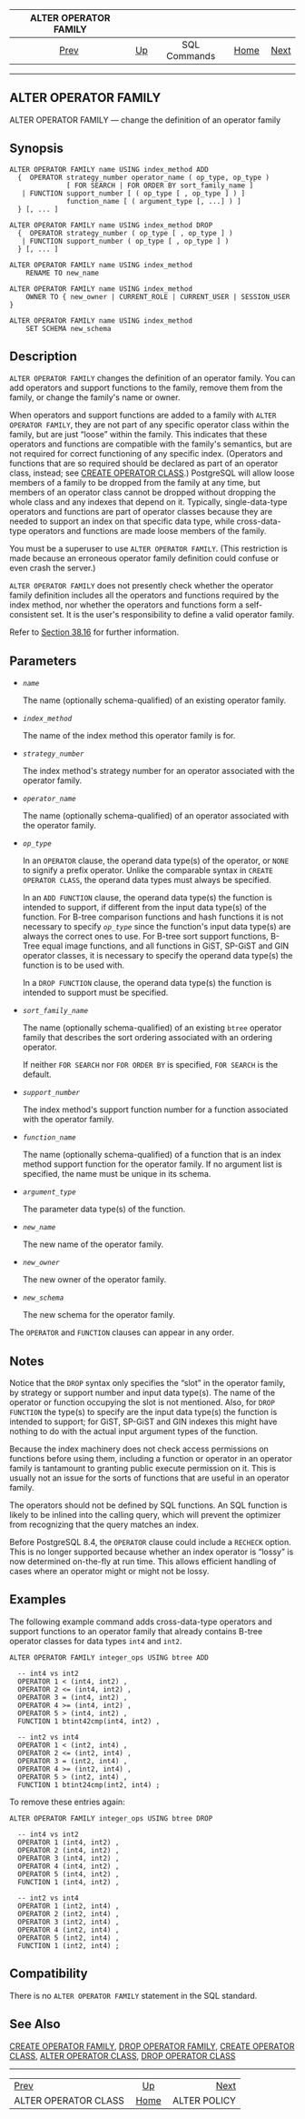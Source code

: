 <!--?xml version="1.0" encoding="UTF-8" standalone="no"?-->

|                 ALTER OPERATOR FAMILY                 |                                        |              |                                                       |                                              |
| :---------------------------------------------------: | :------------------------------------- | :----------: | ----------------------------------------------------: | -------------------------------------------: |
| [Prev](sql-alteropclass.html "ALTER OPERATOR CLASS")  | [Up](sql-commands.html "SQL Commands") | SQL Commands | [Home](index.html "PostgreSQL 17devel Documentation") |  [Next](sql-alterpolicy.html "ALTER POLICY") |

***

## ALTER OPERATOR FAMILY

ALTER OPERATOR FAMILY — change the definition of an operator family

## Synopsis

    ALTER OPERATOR FAMILY name USING index_method ADD
      {  OPERATOR strategy_number operator_name ( op_type, op_type )
                  [ FOR SEARCH | FOR ORDER BY sort_family_name ]
       | FUNCTION support_number [ ( op_type [ , op_type ] ) ]
                  function_name [ ( argument_type [, ...] ) ]
      } [, ... ]

    ALTER OPERATOR FAMILY name USING index_method DROP
      {  OPERATOR strategy_number ( op_type [ , op_type ] )
       | FUNCTION support_number ( op_type [ , op_type ] )
      } [, ... ]

    ALTER OPERATOR FAMILY name USING index_method
        RENAME TO new_name

    ALTER OPERATOR FAMILY name USING index_method
        OWNER TO { new_owner | CURRENT_ROLE | CURRENT_USER | SESSION_USER }

    ALTER OPERATOR FAMILY name USING index_method
        SET SCHEMA new_schema

## Description

`ALTER OPERATOR FAMILY` changes the definition of an operator family. You can add operators and support functions to the family, remove them from the family, or change the family's name or owner.

When operators and support functions are added to a family with `ALTER OPERATOR FAMILY`, they are not part of any specific operator class within the family, but are just “loose” within the family. This indicates that these operators and functions are compatible with the family's semantics, but are not required for correct functioning of any specific index. (Operators and functions that are so required should be declared as part of an operator class, instead; see [CREATE OPERATOR CLASS](sql-createopclass.html "CREATE OPERATOR CLASS").) PostgreSQL will allow loose members of a family to be dropped from the family at any time, but members of an operator class cannot be dropped without dropping the whole class and any indexes that depend on it. Typically, single-data-type operators and functions are part of operator classes because they are needed to support an index on that specific data type, while cross-data-type operators and functions are made loose members of the family.

You must be a superuser to use `ALTER OPERATOR FAMILY`. (This restriction is made because an erroneous operator family definition could confuse or even crash the server.)

`ALTER OPERATOR FAMILY` does not presently check whether the operator family definition includes all the operators and functions required by the index method, nor whether the operators and functions form a self-consistent set. It is the user's responsibility to define a valid operator family.

Refer to [Section 38.16](xindex.html "38.16. Interfacing Extensions to Indexes") for further information.

## Parameters

* *`name`*

    The name (optionally schema-qualified) of an existing operator family.

* *`index_method`*

    The name of the index method this operator family is for.

* *`strategy_number`*

    The index method's strategy number for an operator associated with the operator family.

* *`operator_name`*

    The name (optionally schema-qualified) of an operator associated with the operator family.

* *`op_type`*

    In an `OPERATOR` clause, the operand data type(s) of the operator, or `NONE` to signify a prefix operator. Unlike the comparable syntax in `CREATE OPERATOR CLASS`, the operand data types must always be specified.

    In an `ADD FUNCTION` clause, the operand data type(s) the function is intended to support, if different from the input data type(s) of the function. For B-tree comparison functions and hash functions it is not necessary to specify *`op_type`* since the function's input data type(s) are always the correct ones to use. For B-tree sort support functions, B-Tree equal image functions, and all functions in GiST, SP-GiST and GIN operator classes, it is necessary to specify the operand data type(s) the function is to be used with.

    In a `DROP FUNCTION` clause, the operand data type(s) the function is intended to support must be specified.

* *`sort_family_name`*

    The name (optionally schema-qualified) of an existing `btree` operator family that describes the sort ordering associated with an ordering operator.

    If neither `FOR SEARCH` nor `FOR ORDER BY` is specified, `FOR SEARCH` is the default.

* *`support_number`*

    The index method's support function number for a function associated with the operator family.

* *`function_name`*

    The name (optionally schema-qualified) of a function that is an index method support function for the operator family. If no argument list is specified, the name must be unique in its schema.

* *`argument_type`*

    The parameter data type(s) of the function.

* *`new_name`*

    The new name of the operator family.

* *`new_owner`*

    The new owner of the operator family.

* *`new_schema`*

    The new schema for the operator family.

The `OPERATOR` and `FUNCTION` clauses can appear in any order.

## Notes

Notice that the `DROP` syntax only specifies the “slot” in the operator family, by strategy or support number and input data type(s). The name of the operator or function occupying the slot is not mentioned. Also, for `DROP FUNCTION` the type(s) to specify are the input data type(s) the function is intended to support; for GiST, SP-GiST and GIN indexes this might have nothing to do with the actual input argument types of the function.

Because the index machinery does not check access permissions on functions before using them, including a function or operator in an operator family is tantamount to granting public execute permission on it. This is usually not an issue for the sorts of functions that are useful in an operator family.

The operators should not be defined by SQL functions. An SQL function is likely to be inlined into the calling query, which will prevent the optimizer from recognizing that the query matches an index.

Before PostgreSQL 8.4, the `OPERATOR` clause could include a `RECHECK` option. This is no longer supported because whether an index operator is “lossy” is now determined on-the-fly at run time. This allows efficient handling of cases where an operator might or might not be lossy.

## Examples

The following example command adds cross-data-type operators and support functions to an operator family that already contains B-tree operator classes for data types `int4` and `int2`.

    ALTER OPERATOR FAMILY integer_ops USING btree ADD

      -- int4 vs int2
      OPERATOR 1 < (int4, int2) ,
      OPERATOR 2 <= (int4, int2) ,
      OPERATOR 3 = (int4, int2) ,
      OPERATOR 4 >= (int4, int2) ,
      OPERATOR 5 > (int4, int2) ,
      FUNCTION 1 btint42cmp(int4, int2) ,

      -- int2 vs int4
      OPERATOR 1 < (int2, int4) ,
      OPERATOR 2 <= (int2, int4) ,
      OPERATOR 3 = (int2, int4) ,
      OPERATOR 4 >= (int2, int4) ,
      OPERATOR 5 > (int2, int4) ,
      FUNCTION 1 btint24cmp(int2, int4) ;

To remove these entries again:

    ALTER OPERATOR FAMILY integer_ops USING btree DROP

      -- int4 vs int2
      OPERATOR 1 (int4, int2) ,
      OPERATOR 2 (int4, int2) ,
      OPERATOR 3 (int4, int2) ,
      OPERATOR 4 (int4, int2) ,
      OPERATOR 5 (int4, int2) ,
      FUNCTION 1 (int4, int2) ,

      -- int2 vs int4
      OPERATOR 1 (int2, int4) ,
      OPERATOR 2 (int2, int4) ,
      OPERATOR 3 (int2, int4) ,
      OPERATOR 4 (int2, int4) ,
      OPERATOR 5 (int2, int4) ,
      FUNCTION 1 (int2, int4) ;

## Compatibility

There is no `ALTER OPERATOR FAMILY` statement in the SQL standard.

## See Also

[CREATE OPERATOR FAMILY](sql-createopfamily.html "CREATE OPERATOR FAMILY"), [DROP OPERATOR FAMILY](sql-dropopfamily.html "DROP OPERATOR FAMILY"), [CREATE OPERATOR CLASS](sql-createopclass.html "CREATE OPERATOR CLASS"), [ALTER OPERATOR CLASS](sql-alteropclass.html "ALTER OPERATOR CLASS"), [DROP OPERATOR CLASS](sql-dropopclass.html "DROP OPERATOR CLASS")

***

|                                                       |                                                       |                                              |
| :---------------------------------------------------- | :---------------------------------------------------: | -------------------------------------------: |
| [Prev](sql-alteropclass.html "ALTER OPERATOR CLASS")  |         [Up](sql-commands.html "SQL Commands")        |  [Next](sql-alterpolicy.html "ALTER POLICY") |
| ALTER OPERATOR CLASS                                  | [Home](index.html "PostgreSQL 17devel Documentation") |                                 ALTER POLICY |
